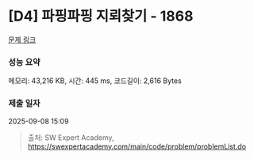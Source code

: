 # [D4] 파핑파핑 지뢰찾기 - 1868 

[문제 링크](https://swexpertacademy.com/main/code/problem/problemDetail.do?contestProbId=AV5LwsHaD1MDFAXc) 

### 성능 요약

메모리: 43,216 KB, 시간: 445 ms, 코드길이: 2,616 Bytes

### 제출 일자

2025-09-08 15:09



> 출처: SW Expert Academy, https://swexpertacademy.com/main/code/problem/problemList.do